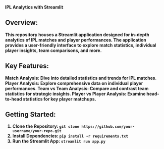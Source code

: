 <b>IPL Analytics with Streamlit<b>
<b><h2>Overview:</h2></b>
This repository houses a Streamlit application designed for in-depth analytics of IPL matches and player performances. The application provides a user-friendly interface to explore match statistics, individual player insights, team comparisons, and more.<br>

<b><h2>Key Features:</h2></b>
<b>Match Analysis:</b> Dive into detailed statistics and trends for IPL matches.
<b>Player Analysis:</b> Explore comprehensive data on individual player performances.
<b>Team vs Team Analysis: </b> Compare and contrast team statistics for strategic insights.
<b>Player vs Player Analysis:</b> Examine head-to-head statistics for key player matchups.<br>

<B><h2>Getting Started:</h2></b>
1. Clone the Repository: `git clone https://github.com/your-username/your-repo.git`
2. Install Dependencies: `pip install -r requirements.txt`
3. Run the Streamlit App: `streamlit run app.py`
